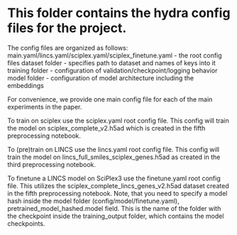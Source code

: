 # This folder contains the hydra config files for the project.

The config files are organized as follows:
main.yaml/lincs.yaml/sciplex.yaml/sciplex_finetune.yaml - the root config files
dataset folder - specifies path to dataset and names of keys into it
training folder - configuration of validation/checkpoint/logging behavior
model folder - configuration of model architecture including the embeddings

For convenience, we provide one main config file for each of the 
main experiments in the paper.


To train on sciplex use the sciplex.yaml root config file.
This config will train the model on sciplex_complete_v2.h5ad which is created in the fifth preprocessing notebook.

To (pre)train on LINCS use the lincs.yaml root config file.
This config will train the model on lincs_full_smiles_sciplex_genes.h5ad as created in the third preprocessing notebook.

To finetune a LINCS model on SciPlex3 use the finetune.yaml root config file.
This utilizes the sciplex_complete_lincs_genes_v2.h5ad dataset created in the fifth preprocessing notebook.
Note, that you need to specify a model hash inside the model folder (config/model/finetune.yaml), pretrained_model_hashed.model field.
This is the name of the folder with the checkpoint inside the training_output folder, which contains the model checkpoints.




